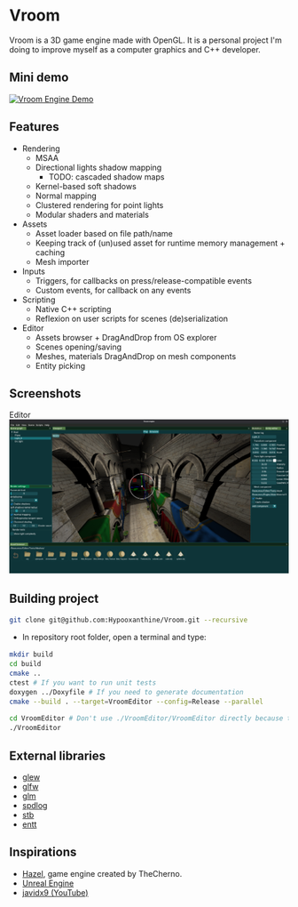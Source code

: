 
# Vroom

Vroom is a 3D game engine made with OpenGL. It is a personal project I'm doing to improve myself as a computer graphics and C++ developer.

## Mini demo


[![Vroom Engine Demo](https://img.youtube.com/vi/vl6pf3gR6Pc/0.jpg)](https://www.youtube.com/watch?v=vl6pf3gR6Pc)


## Features

- Rendering
  - MSAA
  - Directional lights shadow mapping
    - TODO: cascaded shadow maps
  - Kernel-based soft shadows
  - Normal mapping
  - Clustered rendering for point lights
  - Modular shaders and materials
- Assets
  - Asset loader based on file path/name
  - Keeping track of (un)used asset for runtime memory management + caching
  - Mesh importer
- Inputs
  - Triggers, for callbacks on press/release-compatible events
  - Custom events, for callback on any events
- Scripting
  - Native C++ scripting
  - Reflexion on user scripts for scenes (de)serialization
- Editor
  - Assets browser + DragAndDrop from OS explorer
  - Scenes opening/saving
  - Meshes, materials DragAndDrop on mesh components
  - Entity picking

## Screenshots

Editor
![Screenshot 1](Screenshots/Editor.png)

## Building project

```bash
git clone git@github.com:Hypooxanthine/Vroom.git --recursive
```

- In repository root folder, open a terminal and type:
```bash
mkdir build
cd build
cmake ..
ctest # If you want to run unit tests
doxygen ../Doxyfile # If you need to generate documentation
cmake --build . --target=VroomEditor --config=Release --parallel
```

```bash
cd VroomEditor # Don't use ./VroomEditor/VroomEditor directly because the program won't be able to load resource files.
./VroomEditor
```

## External libraries

- [glew](https://glew.sourceforge.net/)
- [glfw](https://www.glfw.org/)
- [glm](https://github.com/icaven/glm)
- [spdlog](https://github.com/gabime/spdlog)
- [stb](https://github.com/nothings/stb)
- [entt](https://github.com/skypjack/entt)

## Inspirations

- [Hazel](https://github.com/TheCherno/Hazel), game engine created by TheCherno.
- [Unreal Engine](https://www.unrealengine.com/)
- [javidx9 (YouTube)](https://www.youtube.com/channel/UC-yuWVUplUJZvieEligKBkA)
